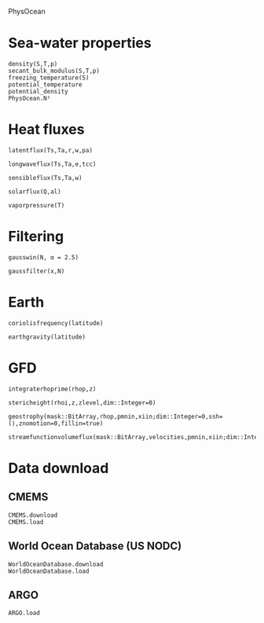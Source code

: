 
PhysOcean


# Sea-water properties


```@docs
density(S,T,p)
secant_bulk_modulus(S,T,p)
freezing_temperature(S)
potential_temperature
potential_density
PhysOcean.N²
```

# Heat fluxes

```@docs
latentflux(Ts,Ta,r,w,pa)
```

```@docs
longwaveflux(Ts,Ta,e,tcc)
```

```@docs
sensibleflux(Ts,Ta,w)
```

```@docs
solarflux(Q,al)
```

```@docs
vaporpressure(T)
```


# Filtering

```@docs
gausswin(N, α = 2.5)
```

```@docs
gaussfilter(x,N)
```

# Earth

```@docs
coriolisfrequency(latitude)
```

```@docs
earthgravity(latitude)
```

# GFD

```@docs
integraterhoprime(rhop,z)
```

```@docs
stericheight(rhoi,z,zlevel,dim::Integer=0)
```

```@docs
geostrophy(mask::BitArray,rhop,pmnin,xiin;dim::Integer=0,ssh=(),znomotion=0,fillin=true)
```

```@docs
streamfunctionvolumeflux(mask::BitArray,velocities,pmnin,xiin;dim::Integer=0)
```


# Data download

## CMEMS

```@docs
CMEMS.download
CMEMS.load
```

## World Ocean Database (US NODC)

```@docs
WorldOceanDatabase.download
WorldOceanDatabase.load
```

## ARGO

```@docs
ARGO.load
```
